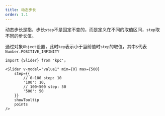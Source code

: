 ```yaml
---
title: 动态步长
order: 1.1
---
```


动态步长是指，步长`step`不是固定不变的，而是定义在不同的取值区间，`step`取不同的步长值。

通过对象`Object`设置，此时`key`表示小于当前值时`step`的取值，其中`$`代表`Number.POSITIVE_INFINITY`

```vdt
import {Slider} from 'kpc';

<Slider v-model="value1" min={0} max={500}
    step={{
        // 0~100 step: 10
        '100': 10,
        // 100~500 step: 50
        '500': 50
    }}
    showTooltip
    points 
/>
```
